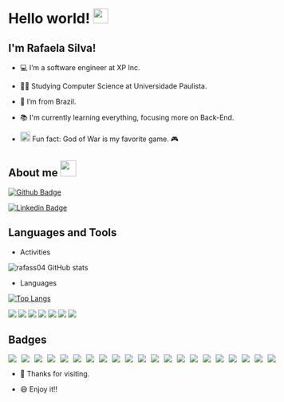 # Hello world! <img src=https://github.com/TheDudeThatCode/TheDudeThatCode/blob/master/Assets/Earth.gif width="30">

## I'm Rafaela Silva!

 - :computer: I’m a software engineer at XP Inc.

- 👩‍🎓 Studying Computer Science at Universidade Paulista.

- :house_with_garden: I’m from Brazil.

- :books: I'm currently learning everything, focusing more on Back-End.

- <img alt="GIF" src="https://github.com/TheDudeThatCode/TheDudeThatCode/blob/master/Assets/coin.gif" width="20vw" /> Fun fact: God of War is my favorite game. 🎮

## About me <img src="https://github.com/TheDudeThatCode/TheDudeThatCode/blob/master/Assets/Handshake.gif" height="32px">

[![Github Badge](https://img.shields.io/badge/-Github-000?style=flat-square&logo=Github&logoColor=white&link=https://github.com/rafass04)](https://github.com/rafass04)

[![Linkedin Badge](https://img.shields.io/badge/LinkedIn-0077B5?style=for-the-badge&logo=linkedin&logoColor=white&link=https://www.linkedin.com/in/rafaelasilva-/)](https://www.linkedin.com/in/rafaelasilva-/)

## Languages and Tools

- Activities

![rafass04 GitHub stats](https://github-readme-stats.vercel.app/api?username=rafass04&show_icons=true&theme=radical)

- Languages

[![Top Langs](https://github-readme-stats.vercel.app/api/top-langs/?username=rafass04&layout=compact)](https://github.com/rafass04/github-readme-stats)

<img src="https://img.shields.io/badge/C%23-239120?style=for-the-badge&logo=c-sharp&logoColor=white" /> <img src="https://img.shields.io/badge/.NET-512BD4?style=for-the-badge&logo=dotnet&logoColor=white" /> <img src="https://img.shields.io/badge/JavaScript-323330?style=for-the-badge&logo=javascript&logoColor=F7DF1E" /> <img src="https://img.shields.io/badge/Node.js-339933?style=for-the-badge&logo=nodedotjs&logoColor=white" /> <img src="https://img.shields.io/badge/MySQL-00000F?style=for-the-badge&logo=mysql&logoColor=white" /> <img src="https://img.shields.io/badge/rabbitmq-%23FF6600.svg?&style=for-the-badge&logo=rabbitmq&logoColor=white" /> <img src="https://img.shields.io/badge/Postman-FF6C37?style=for-the-badge&logo=Postman&logoColor=white" /> 

## Badges
<div style="display: flex; gap: 10px;">
 <a href="https://www.credly.com/earner/earned/badge/e16e74f0-1999-4c27-a03a-8ce6a42462d6" target="_blank"><img src="https://images.credly.com/size/110x110/images/08216781-93cb-4ba1-8110-8eb3401fa8ce/Docker_Essentials_-_ISDN.png" /></a>
 <a href="https://www.credly.com/earner/earned/badge/bcf7d79b-17c9-4027-b1b1-7f89b7c15efb" target="_blank"><img src="https://images.credly.com/size/110x110/images/c0fb61c5-3b28-4536-8723-c6b7f486302c/Cloud_Kubernetes_Service.png" /></a>
<a href="https://www.credly.com/earner/earned/share/c4f2d2e1-e310-4048-8cd4-0421ac331836" target="_blank"><img src="https://images.credly.com/size/110x110/images/b5243e36-b05f-426b-994a-87a535f1c217/Build_your_own_chatbot_-_CC_v3.png" /></a>
<a href="https://www.credly.com/earner/earned/badge/7a7fdfb7-dbaf-4c74-aef9-cbcc5655317f" target="_blank"><img src="https://images.credly.com/size/110x110/images/59b78dac-c708-46c6-986b-a918efeb1606/IBM_Garage_Method_for_Cloud_-_Advocate.png" /></a>
<a href="https://www.credly.com/earner/earned/badge/52c3eabd-2076-483c-bba8-e8de80343c20" target="_blank"><img src="https://images.credly.com/size/110x110/images/a972f054-be07-4845-85c7-95c8d11852f5/IBM-Agile-Explorer.png" /></a>
<a href="https://www.credly.com/earner/earned/badge/3d287821-f1f6-4b0c-bb0e-d0f046137eb3" target="_blank"><img src="https://images.credly.com/size/110x110/images/376369e8-1901-44fa-af45-ce4422818f0c/Itsio_and_IBM_Cloud_Container_Service.png" /></a>
<a href="https://www.credly.com/earner/earned/badge/0a5d3f44-a0b6-4342-a757-039d9b75eb8c" target="_blank"><img src="https://images.credly.com/size/110x110/images/16d5a420-770b-4699-97ec-46708e3680c5/Big_Data_Found_Level_1_-_CC_-_2019.png" /></a>
 <a href="https://www.credly.com/earner/earned/badge/97e20810-632c-4928-a2d5-6d2b4f59e724" target="_blank"><img src="https://images.credly.com/size/110x110/images/b4e6cd62-b23f-4166-88a4-37f7f636efc4/Big_Data_Found_Level_2_-_CC_v2.png" /></a>
<a href="https://www.credly.com/earner/earned/badge/25e33c32-9c5b-49a6-89d1-06c546ee70bd" target="_blank"><img src="https://images.credly.com/size/110x110/images/4e5341a0-031a-477d-a3c6-7a641e79dc2c/Hadoop_Data_Found_Level_1_-_CC_-_2019.png" /></a>
 <a href="https://www.credly.com/earner/earned/badge/38e38095-386e-4010-b934-200487023555" target="_blank"><img src="https://images.credly.com/size/110x110/images/9fd5ad20-ba42-4213-848b-2a99b2778a11/Spark_Level_1_ver_2_-_CC_-_2019.png" /></a>
 <a href="https://www.credly.com/earner/earned/badge/0151e00e-8d6f-496d-ab92-753c4b9d599b" target="_blank"><img src="https://images.credly.com/size/110x110/images/f2f9716d-7be0-47ef-b4ad-c8d3b481b9d7/Data_Sci_Business_Level_1_-_CC_-_2019.png" /></a>
 <a href="https://www.credly.com/earner/earned/badge/0525d628-7703-4cf1-8ed8-0f40824a65bb" target="_blank"><img src="https://images.credly.com/size/110x110/images/5ca7b236-6105-4154-ba22-c8ae12ec1d8c/Data_Sci_Found_Level_1_-_CC_-_2019.png" /></a>
 <a href="https://www.credly.com/earner/earned/badge/0c384be1-0abd-4807-8ad2-402a6bbf6348" target="_blank"><img src="https://images.credly.com/size/110x110/images/d7321425-c989-4bf9-846a-cd2a647d213b/Data_Sci_Foundations_Level_2_-_CC_-_2019.png" /></a>
 <a href="https://www.credly.com/earner/earned/badge/98057342-0e39-496d-bcf5-e7ef6d3468ce" target="_blank"><img src="https://images.credly.com/size/110x110/images/ad001ad4-458d-44bc-90d0-9295c7b87655/Watson_Studio_Essentials_-_v2.png" /></a>
  <a href="https://www.credly.com/earner/earned/badge/f948c385-320c-4c91-81f9-4cd7efdef3bd" target="_blank"><img src="https://images.credly.com/size/110x110/images/49211314-919e-4207-885a-7d2ff76ddb07/Statistics_101_-_CC.png" /></a>
<a href="https://www.credly.com/earner/earned/badge/aa669abe-05b2-4ef4-88d3-22bde689703e" target="_blank"><img src="https://images.credly.com/size/110x110/images/6135f203-21b0-41f1-bd19-681faf473235/Watson_Assistant_-Methodology.png" /></a>
 <a href="https://www.credly.com/earner/earned/badge/1362672d-6cb4-4332-9bae-ba9b87a6c21b" target="_blank"><img src="https://images.credly.com/size/110x110/images/993f0916-3c26-4d06-89ff-76c29e986d68/Watson_Assistant_-_Foundations.png" /></a>
 <a href="https://www.credly.com/earner/earned/badge/2a1d27fe-0ff0-468e-9429-e69a6c7cd473" target="_blank"><img src="https://images.credly.com/size/110x110/images/3f9d77d0-ea72-4883-a34f-e5f0e4184994/Watson_Academy_-_Speech_to_Text_2019.png" /></a>
 <a href="https://www.credly.com/earner/earned/badge/080ede39-40bb-47f0-b5a2-20b91e84919c" target="_blank"><img src="https://images.credly.com/size/110x110/images/fa1d5a32-416f-4370-be07-3a836072dedb/Watson_Visual_Recognition_-_2018.png" /></a>
  <a href="https://www.credly.com/earner/earned/badge/74414499-9478-4d05-b6a9-2c5ba38bb630" target="_blank"><img src="https://images.credly.com/size/110x110/images/9783ee52-7ec0-460a-b9ff-51555eb92596/Watson_Knowledge_Studio.png" /></a>
 <a href="https://www.credly.com/earner/earned/badge/3ef0c9f9-120d-4872-83c7-26dffdad979c" target="_blank"><img src="https://images.credly.com/size/110x110/images/18cfda79-63fc-4a6d-a96c-2ffc9887cd3c/IBM-Quantum-Conversations.png" /></a>
</div>

- 💙 Thanks for visiting.

- 😄 Enjoy it!!


<!--
**rafass04/rafass04** is a ✨ _special_ ✨ repository because its `README.md` (this file) appears on your GitHub profile.

Here are some ideas to get you started:

- 🔭 I’m currently working on ...
- 🌱 studying Computer Science at Universidade Paulista ...
- 👯 I’m looking to collaborate on ...
- 🤔 I’m looking for help with ...
- 💬 Ask me about ...
- 📫 How to reach me: ...
- 😄 Pronouns: ...
- ⚡ Fun fact: ...
-->
